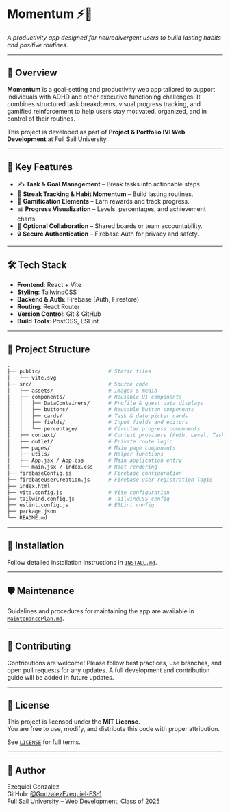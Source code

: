 # Momentum ⚡🧠  
*A productivity app designed for neurodivergent users to build lasting habits and positive routines.*

---

## 📌 Overview

**Momentum** is a goal-setting and productivity web app tailored to support individuals with ADHD and other executive functioning challenges. It combines structured task breakdowns, visual progress tracking, and gamified reinforcement to help users stay motivated, organized, and in control of their routines.

This project is developed as part of **Project & Portfolio IV: Web Development** at Full Sail University.

---

## 🎯 Key Features

- ✍️ **Task & Goal Management** – Break tasks into actionable steps.
- 📅 **Streak Tracking & Habit Momentum** – Build lasting routines.
- 🧩 **Gamification Elements** – Earn rewards and track progress.
- 📊 **Progress Visualization** – Levels, percentages, and achievement charts.
- 👥 **Optional Collaboration** – Shared boards or team accountability.
- 🔒 **Secure Authentication** – Firebase Auth for privacy and safety.

---

## 🛠️ Tech Stack

- **Frontend**: React + Vite  
- **Styling**: TailwindCSS  
- **Backend & Auth**: Firebase (Auth, Firestore)  
- **Routing**: React Router  
- **Version Control**: Git & GitHub  
- **Build Tools**: PostCSS, ESLint  

---

## 📁 Project Structure

```bash
.
├── public/                      # Static files
│   └── vite.svg
├── src/                         # Source code
│   ├── assets/                  # Images & media
│   ├── components/              # Reusable UI components
│   │   ├── DataContainers/      # Profile & quest data displays
│   │   ├── buttons/             # Reusable button components
│   │   ├── cards/               # Task & date picker cards
│   │   ├── fields/              # Input fields and editors
│   │   └── percentage/          # Circular progress components
│   ├── context/                 # Context providers (Auth, Level, Task, UI)
│   ├── outlet/                  # Private route logic
│   ├── pages/                   # Main page components
│   ├── utils/                   # Helper functions
│   ├── App.jsx / App.css        # Main application entry
│   └── main.jsx / index.css     # Root rendering
├── firebaseConfig.js            # Firebase configuration
├── firebaseUserCreation.js      # Firebase user registration logic
├── index.html
├── vite.config.js               # Vite configuration
├── tailwind.config.js           # TailwindCSS config
├── eslint.config.js             # ESLint config
├── package.json
└── README.md
```

---

## 🚀 Installation

Follow detailed installation instructions in [`INSTALL.md`](./INSTALL.md).

---

## 🛡️ Maintenance

Guidelines and procedures for maintaining the app are available in [`MaintenancePlan.md`](./MaintenancePlan.md).

---

## 👥 Contributing

Contributions are welcome! Please follow best practices, use branches, and open pull requests for any updates. A full development and contribution guide will be added in future updates.

---

## 📜 License

This project is licensed under the **MIT License**.  
You are free to use, modify, and distribute this code with proper attribution.

See [`LICENSE`](./LICENSE) for full terms.

---

## 🙌 Author

Ezequiel Gonzalez  
GitHub: [@GonzalezEzequiel-FS-1](https://github.com/GonzalezEzequiel-FS-1)  
Full Sail University – Web Development, Class of 2025

